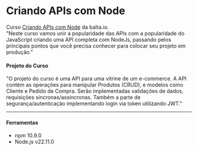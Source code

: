 # Criando APIs com Node
Curso [Criando APIs com Node](https://balta.io/cursos/criando-apis-com-node) da balta.io. </br> 
"Neste curso vamos unir a popularidade das APIs com a popularidade do JavaScript criando uma API completa com NodeJs, passando pelos principais pontos que você precisa conhecer para colocar seu projeto em produção."

#### Projeto do Curso
"O projeto do curso é uma API para uma vitrine de um e-commerce. A API contém as operações para manipular Produtos (CRUD), e modelos como Cliente e Pedido de Compra. Serão implementadas validações de dados, requisições síncronas/assíncronas. Também a parte de segurança/autenticação implementando login via token utilizando JWT."

---
#### Ferramentas

* npm 10.9.0
* Node.js v22.11.0